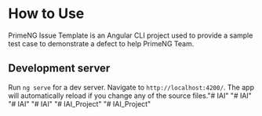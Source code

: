 # How to Use

PrimeNG Issue Template is an Angular CLI project used to provide a sample test case to demonstrate a defect to help PrimeNG Team.

## Development server

Run `ng serve` for a dev server. Navigate to `http://localhost:4200/`. The app will automatically reload if you change any of the source files."# IAI" 
"# IAI" 
"# IAI" 
"# IAI" 
"# IAI_Project" 
"# IAI_Project" 
